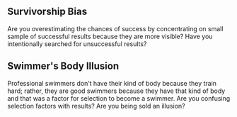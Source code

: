 ---
---

## Survivorship Bias
Are you overestimating the chances of success by concentrating on small sample of successful results because they are more visible? Have you intentionally searched for unsuccessful results?

## Swimmer's Body Illusion

Professional swimmers don’t have their kind of body because they train hard; rather, they are good swimmers because they have that kind of body and that was a factor for selection to become a swimmer.
Are you confusing selection factors with results? Are you being sold an illusion?
